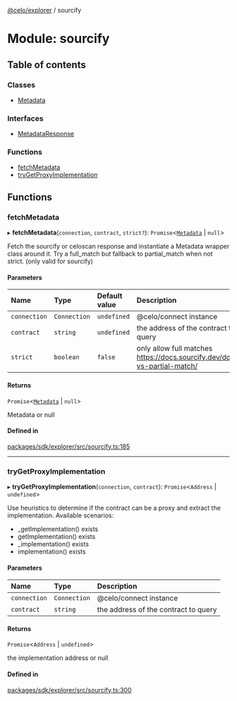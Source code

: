 [@celo/explorer](../README.md) / sourcify

# Module: sourcify

## Table of contents

### Classes

- [Metadata](../classes/sourcify.Metadata.md)

### Interfaces

- [MetadataResponse](../interfaces/sourcify.MetadataResponse.md)

### Functions

- [fetchMetadata](sourcify.md#fetchmetadata)
- [tryGetProxyImplementation](sourcify.md#trygetproxyimplementation)

## Functions

### fetchMetadata

▸ **fetchMetadata**(`connection`, `contract`, `strict?`): `Promise`\<[`Metadata`](../classes/sourcify.Metadata.md) \| ``null``\>

Fetch the sourcify or celoscan response and instantiate a Metadata wrapper class around it.
Try a full_match but fallback to partial_match when not strict. (only valid for sourcify)

#### Parameters

| Name | Type | Default value | Description |
| :------ | :------ | :------ | :------ |
| `connection` | `Connection` | `undefined` | @celo/connect instance |
| `contract` | `string` | `undefined` | the address of the contract to query |
| `strict` | `boolean` | `false` | only allow full matches https://docs.sourcify.dev/docs/full-vs-partial-match/ |

#### Returns

`Promise`\<[`Metadata`](../classes/sourcify.Metadata.md) \| ``null``\>

Metadata or null

#### Defined in

[packages/sdk/explorer/src/sourcify.ts:185](https://github.com/celo-org/developer-tooling/blob/master/packages/sdk/explorer/src/sourcify.ts#L185)

___

### tryGetProxyImplementation

▸ **tryGetProxyImplementation**(`connection`, `contract`): `Promise`\<`Address` \| `undefined`\>

Use heuristics to determine if the contract can be a proxy
and extract the implementation.
Available scenarios:
- _getImplementation() exists
- getImplementation() exists
- _implementation() exists
- implementation() exists

#### Parameters

| Name | Type | Description |
| :------ | :------ | :------ |
| `connection` | `Connection` | @celo/connect instance |
| `contract` | `string` | the address of the contract to query |

#### Returns

`Promise`\<`Address` \| `undefined`\>

the implementation address or null

#### Defined in

[packages/sdk/explorer/src/sourcify.ts:300](https://github.com/celo-org/developer-tooling/blob/master/packages/sdk/explorer/src/sourcify.ts#L300)
